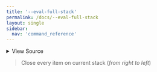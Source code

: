```yaml
---
title: '--eval-full-stack'
permalink: /docs/--eval-full-stack
layout: single
sidebar:
  nav: 'command_reference'
---
```




<details>
  <summary>View Source</summary>

{% highlight sh %}

while [ "$SHELLPEN_CONTEXT_RIGHT_INDEX" -ge 0 ]
do
  local currentDepth="$SHELLPEN_CONTEXT_DEPTH"
  local lastCommand="$( !fn --shellpen-private writeDSL --get-last-pushed )"
  !fn --shellpen-private writeDSL --eval-last-pushed
  local updatedDepth="$SHELLPEN_CONTEXT_DEPTH"
  [ $currentDepth -eq $updatedDepth ] && { echo "!command: Internal DSL Error. Expected '$lastCommand' to pop context stack." >&2; return 1; }
done
{% endhighlight %}

</details>



> Close every item on current stack (_from right to left_)







